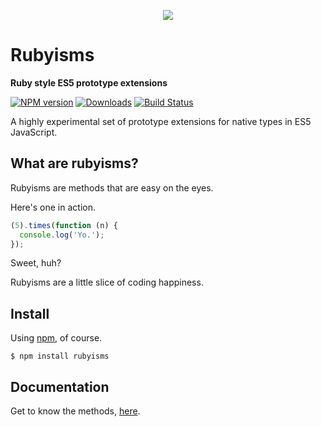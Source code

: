 <p align="center">
  <a href="https://www.npmjs.com/package/rubyisms">
    <img src="http://i.imgur.com/Gx7OFGO.png" />
  </a>
</p>

# Rubyisms

**Ruby style ES5 prototype extensions**

[![NPM version][npm-image]][npm-url] [![Downloads][npm-downloads]][npm-url] [![Build Status][travis-build]][travis-url]

A highly experimental set of prototype extensions for native types in ES5 JavaScript.

## What are rubyisms?

Rubyisms are methods that are easy on the eyes.

Here's one in action.

```JavaScript
(5).times(function (n) {
  console.log('Yo.');
});
```

Sweet, huh?

Rubyisms are a little slice of coding happiness.

## Install

Using [npm](https://www.npmjs.com/), of course.

    $ npm install rubyisms

## Documentation

Get to know the methods, [here](https://github.com/Oka-/rubyisms/blob/master/docs/README.md).

[npm-url]: https://www.npmjs.com/package/rubyisms
[npm-image]: http://img.shields.io/npm/v/rubyisms.svg
[npm-downloads]: http://img.shields.io/npm/dm/rubyisms.svg

[travis-url]: https://travis-ci.org/Oka-/rubyisms
[travis-build]: https://travis-ci.org/Oka-/rubyisms.svg?branch=master